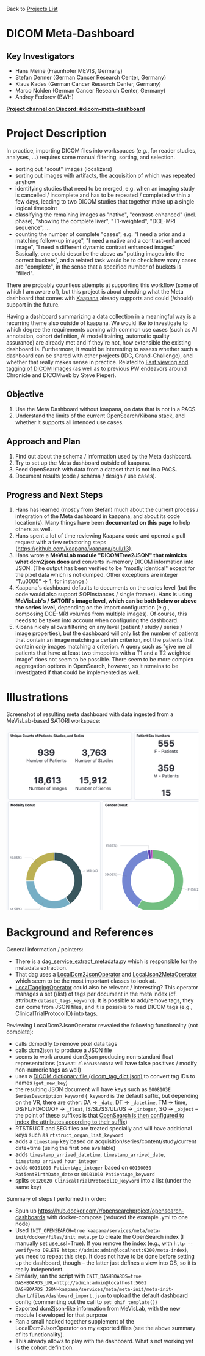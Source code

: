 Back to [Projects List](../../README.md#ProjectsList)

# DICOM Meta-Dashboard

## Key Investigators

- Hans Meine (Fraunhofer MEVIS, Germany)
- Stefan Denner (German Cancer Research Center, Germany)
- Klaus Kades (German Cancer Research Center, Germany)
- Marco Nolden (German Cancer Research Center, Germany)
- Andrey Fedorov (BWH)

**[Project channel on Discord: #dicom-meta-dashboard](https://discord.com/channels/843934857620357130/1069602293764337665)**

# Project Description

In practice, importing DICOM files into workspaces (e.g., for reader studies, analyses, ...) requires some manual filtering, sorting, and selection.
* sorting out "scout" images (localizers)
* sorting out images with artifacts, the acquisition of which was repeated anyhow
* identifying studies that need to be merged, e.g. when an imaging study is cancelled / incomplete and has to be repeated / completed within a few days, leading to two DICOM studies that together make up a single logical timepoint
* classifying the remaining images as "native", "contrast-enhanced" (incl. phase), "showing the complete liver", "T1-weighted", "DCE-MRI sequence", ...
* counting the number of complete "cases", e.g. "I need a prior and a matching follow-up image", "I need a native and a contrast-enhanced image", "I need n different dynamic contrast enhanced images"
Basically, one could describe the above as "putting images into the correct buckets", and a related task would be to check how many cases are "complete", in the sense that a specified number of buckets is "filled".

There are probably countless attempts at supporting this workflow (some of which I am aware of), but this project is
about checking what the Meta dashboard that comes with
[Kaapana](https://kaapana.readthedocs.io/en/stable/intro_kaapana.html#what-is-kaapana)
already supports and could (/should) support in the future.

Having a dashboard summarizing a data collection in a meaningful way is a recurring theme also outside of kaapana. We would like to investigate to which degree the requirements coming with common use cases (such as AI annotation, cohort definition, AI model training, automatic quality assurance) are already met and if they're not, how extensible the existing dashboard is. Furthermore, it would be interesting to assess whether such a dashboard can be shared with other projects (IDC, Grand-Challenge), and whether that really makes sense in practice.
Related to [Fast viewing and tagging of DICOM Images](../KaapanaFastViewingAndTaggingOfDICOMImages/README.md) (as well as to previous PW endeavors around Chronicle and DICOMweb by Steve Pieper).

## Objective

<!-- Describe here WHAT you would like to achieve (what you will have as end result). -->

1. Use the Meta Dashboard without kaapana, on data that is not in a PACS.
2. Understand the limits of the current OpenSearch/Kibana stack, and whether it supports all intended use cases.

## Approach and Plan

<!-- Describe here HOW you would like to achieve the objectives stated above. -->

1. Find out about the schema / information used by the Meta dashboard.
1. Try to set up the Meta dashboard outside of kaapana.
1. Feed OpenSearch with data from a dataset that is not in a PACS.
1. Document results (code / schema / design / use cases).

## Progress and Next Steps

1. Hans has learned (mostly from Stefan) much about the current process / integration of the Meta dashboard in kaapana, and about its code location(s).  Many things have been **documented on this page** to help others as well.
2. Hans spent a lot of time reviewing Kaapana code and opened a pull request with a few refactoring steps (https://github.com/kaapana/kaapana/pull/13).
3. Hans wrote a **MeVisLab module "DICOMTree2JSON" that mimicks what dcm2json does** and converts in-memory DICOM information into JSON. (The output has been verified to be "mostly identical" except for the pixel data which is not dumped. Other exceptions are integer "1\u0000" -> 1, for instance.)
4. Kaapana's dashboard defaults to documents on the series level (but the code would also support SOPInstances / single frames). Hans is using **MeVisLab's / SATORI's image level, which can be both below or above the series level**, depending on the import configuration (e.g., composing DCE-MRI volumes from multiple images). Of course, this needs to be taken into account when configuring the dashboard.
5. Kibana nicely allows filtering on any level (patient / study / series / image properties), but the dashboard will only list the number of patients that contain an image matching a certain criterion, not the patients that contain *only* images matching a criterion. A query such as "give me all patients that have at least two timepoints with a T1 and a T2 weighted image" does not seem to be possible. There seem to be more complex aggregation options in OpenSearch, however, so it remains to be investigated if that could be implemented as well.

# Illustrations

Screenshot of resulting meta dashboard with data ingested from a MeVisLab-based SATORI workspace:

![Kibana dashboard showing information about 18,613 images](meta_dashboard_wth_MeVisLab_data.png)

# Background and References

General information / pointers:

- There is a [dag_service_extract_metadata.py](https://github.com/kaapana/kaapana/blob/develop/data-processing/kaapana-plugin/extension/docker/files/dags/dag_service_extract_metadata.py) which is responsible for the metadata extraction.
- That dag uses a [LocalDcm2JsonOperator](https://github.com/kaapana/kaapana/blob/develop/data-processing/kaapana-plugin/extension/docker/files/plugin/kaapana/operators/LocalDcm2JsonOperator.py) and [LocalJson2MetaOperator](https://github.com/kaapana/kaapana/blob/develop/data-processing/kaapana-plugin/extension/docker/files/plugin/kaapana/operators/LocalJson2MetaOperator.py) which seem to be the most important classes to look at.
- [LocalTaggingOperator](https://github.com/kaapana/kaapana/blob/master/data-processing/kaapana-plugin/extension/docker/files/plugin/kaapana/operators/LocalTaggingOperator.py) could also be relevant / interesting? This operator manages a set (/list) of tags per document in the meta index (cf. attribute `dataset_tags_keyword`). It is possible to add/remove tags, they can come from JSON files, and it is possible to read DICOM tags (e.g., ClinicalTrialProtocolID) into tags.

Reviewing LocalDcm2JsonOperator revealed the following functionality (not complete):

- calls dcmodify to remove pixel data tags
- calls dcm2json to produce a JSON file
- seems to work around dcm2json producing non-standard float representations (caveat: `cleanJsonData` will have false positives / modify non-numeric tags as well)
- uses a [DICOM dictionary file (dicom_tag_dict.json)](https://github.com/kaapana/kaapana/blob/develop/services/flow/airflow/docker/files/scripts/dicom_tag_dict.json) to convert tag IDs to names (`get_new_key`)
- the resulting JSON document will have keys such as `0008103E SeriesDescription_keyword` (`_keyword` is the default suffix, but depending on the VR, there are other: DA -> `_date`, DT -> `_datetime`, TM -> time, DS/FL/FD/OD/OF -> `_float`, IS/SL/SS/UL/US -> `_integer`, SQ -> `_object` – the point of these suffixes is that [OpenSearch is then configured to index the attributes according to their suffix](https://github.com/kaapana/kaapana/blob/develop/services/meta/meta-init/docker/files/init_meta.py#L117))
- RTSTRUCT and SEG files are treated specially and will have additional keys such as `rtstruct_organ_list_keyword`
- adds a `timestamp` key based on acquisition/series/content/study/current date+time (using the first one available)
- adds `timestamp_arrived_datetime`, `timestamp_arrived_date`, `timestamp_arrived_hour_integer`
- adds `00101010 PatientAge_integer` based on `00100030 PatientBirthDate_date` or `00101010 PatientAge_keyword`
- splits `00120020 ClinicalTrialProtocolID_keyword` into a list (under the same key)

Summary of steps I performed in order:
- Spun up https://hub.docker.com/r/opensearchproject/opensearch-dashboards with docker-compose (reduced the example .yml to one node)
- Used `INIT_OPENSEARCH=true kaapana/services/meta/meta-init/docker/files/init_meta.py` to create the OpenSearch index (I manually set use_ssl=True). If you remove the index (e.g., with `http --verify=no DELETE https://admin:admin@localhost:9200/meta-index`), you need to repeat this step. It does not have to be done before setting up the dashboard, though – the latter just defines a view into OS, so it is really independent.
- Similarly, ran the script with `INIT_DASHBOARDS=true DASHBOARDS_URL=http://admin:admin@localhost:5601 DASHBOARDS_JSON=kaapana/services/meta/meta-init/meta-init-chart/files/dashboard_import.json` to upload the default dashboard config (commenting out the call to `set_ohif_template()`)
- Exported dcm2json-like information from MeVisLab, with the new module I developed for that purpose
- Ran a small hacked together supplement of the LocalDcm2JsonOperator on my exported files (see the above summary of its functionality).
- This already allows to play with the dashboard.  What's not working yet is the cohort definition.
